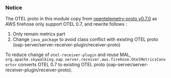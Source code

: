 ### Notice
The OTEL proto in this module copy from [opentelemetry-proto v0.7.0](https://github.com/open-telemetry/opentelemetry-proto/tree/v0.7.0) as AWS firehose only support OTEL 0.7, and rewrite follows :

1. Only remain metrics part
2. Change `java_package` to avoid class conflict with existing OTEL proto (oap-server/server-receiver-plugin/receiver-proto)

To reduce change of `otel-receiver-plugin` and reuse MAL, `org.apache.skywalking.oap.server.receiver.aws.firehose.OtelMetricsConvertor` converts OTEL 0.7 to existing OTEL proto (oap-server/server-receiver-plugin/receiver-proto).
